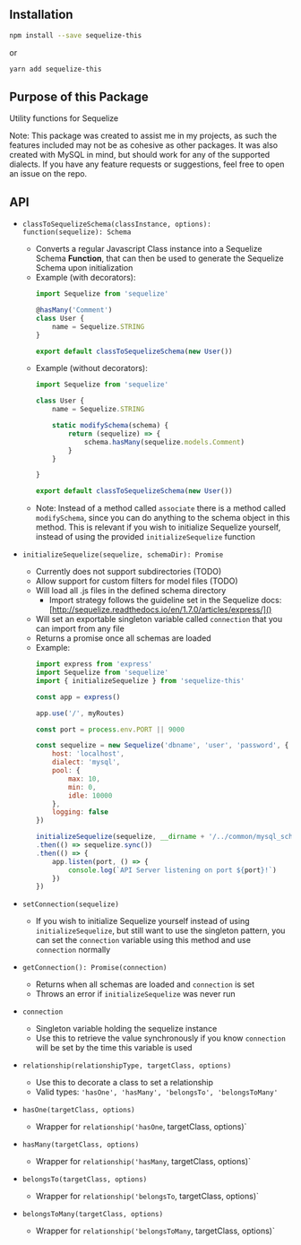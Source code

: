 ## Installation

```sh
npm install --save sequelize-this
```

or

```sh
yarn add sequelize-this
```

## Purpose of this Package

Utility functions for Sequelize

Note: This package was created to assist me in my projects, as such the features included may not be as cohesive as other packages. It was also created with MySQL in mind, but should work for any of the supported dialects. If you have any feature requests or suggestions, feel free to open an issue on the repo.

## API

- `classToSequelizeSchema(classInstance, options): function(sequelize): Schema`
	- Converts a regular Javascript Class instance into a Sequelize Schema **Function**, that can then be used to generate the Sequelize Schema upon initialization
	- Example (with decorators):
		```javascript
		import Sequelize from 'sequelize'

		@hasMany('Comment')
		class User {
			name = Sequelize.STRING
		}

		export default classToSequelizeSchema(new User())
		```
	- Example (without decorators):
		```javascript
		import Sequelize from 'sequelize'

		class User {
			name = Sequelize.STRING

			static modifySchema(schema) {
				return (sequelize) => {
					schema.hasMany(sequelize.models.Comment)
				}
			}

		}

		export default classToSequelizeSchema(new User())
		```
	- Note: Instead of a method called `associate` there is a method called `modifySchema`, since you can do anything to the schema object in this method. This is relevant if you wish to initialize Sequelize yourself, instead of using the provided `initializeSequelize` function

- `initializeSequelize(sequelize, schemaDir): Promise`
	- Currently does not support subdirectories (TODO)
	- Allow support for custom filters for model files (TODO)
	- Will load all .js files in the defined schema directory
		- Import strategy follows the guideline set in the Sequelize docs: [http://sequelize.readthedocs.io/en/1.7.0/articles/express/]()
	- Will set an exportable singleton variable called `connection` that you can import from any file
	- Returns a promise once all schemas are loaded
	- Example:
		```javascript
		import express from 'express'
		import Sequelize from 'sequelize'
		import { initializeSequelize } from 'sequelize-this'

		const app = express()

		app.use('/', myRoutes)

		const port = process.env.PORT || 9000

		const sequelize = new Sequelize('dbname', 'user', 'password', {
			host: 'localhost',
			dialect: 'mysql',
			pool: {
				max: 10,
				min: 0,
				idle: 10000
			},
			logging: false
		})

		initializeSequelize(sequelize, __dirname + '/../common/mysql_schema')
		.then(() => sequelize.sync())
		.then(() => {
			app.listen(port, () => {
				console.log(`API Server listening on port ${port}!`)
			})
		})
		```

- `setConnection(sequelize)`
	- If you wish to initialize Sequelize yourself instead of using `initializeSequelize`, but still want to use the singleton pattern, you can set the `connection` variable using this method and use `connection` normally

- `getConnection(): Promise(connection)`
	- Returns when all schemas are loaded and `connection` is set
	- Throws an error if `initializeSequelize` was never run

- `connection`
	- Singleton variable holding the sequelize instance
	- Use this to retrieve the value synchronously if you know `connection` will be set by the time this variable is used

- `relationship(relationshipType, targetClass, options)`
	- Use this to decorate a class to set a relationship
	- Valid types: `'hasOne', 'hasMany', 'belongsTo', 'belongsToMany'`

- `hasOne(targetClass, options)`
	- Wrapper for `relationship('hasOne`, targetClass, options)`

- `hasMany(targetClass, options)`
	- Wrapper for `relationship('hasMany`, targetClass, options)`

- `belongsTo(targetClass, options)`
	- Wrapper for `relationship('belongsTo`, targetClass, options)`

- `belongsToMany(targetClass, options)`
	- Wrapper for `relationship('belongsToMany`, targetClass, options)`
